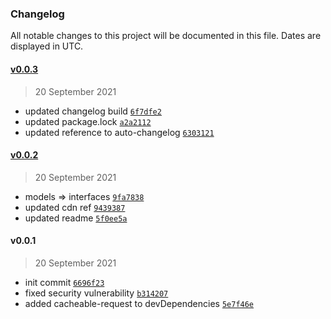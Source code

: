 ### Changelog

All notable changes to this project will be documented in this file. Dates are displayed in UTC.

#### [v0.0.3](https://github.com/arrowhealth/bridge-sdk/compare/v0.0.2...v0.0.3)

> 20 September 2021

- updated changelog build [`6f7dfe2`](https://github.com/arrowhealth/bridge-sdk/commit/6f7dfe252aece53a7e1775d29da17b11e018f435)
- updated package.lock [`a2a2112`](https://github.com/arrowhealth/bridge-sdk/commit/a2a21122da679cf2647b13b3d93648e53fe75aa8)
- updated reference to auto-changelog [`6303121`](https://github.com/arrowhealth/bridge-sdk/commit/6303121bf0ce207fe1bdc1257d201d787e9907d9)

#### [v0.0.2](https://github.com/arrowhealth/bridge-sdk/compare/v0.0.1...v0.0.2)

> 20 September 2021

- models =&gt; interfaces [`9fa7838`](https://github.com/arrowhealth/bridge-sdk/commit/9fa7838e1b918f20bb31f9c69e1b6f959b77ad33)
- updated cdn ref [`9439387`](https://github.com/arrowhealth/bridge-sdk/commit/94393878e2653cdef9dfb758bf87e4fc11e2edc6)
- updated readme [`5f0ee5a`](https://github.com/arrowhealth/bridge-sdk/commit/5f0ee5ac062b973df88ae2a32732c91492e3043d)

#### v0.0.1

> 20 September 2021

- init commit [`6696f23`](https://github.com/arrowhealth/bridge-sdk/commit/6696f23aa46a699f58b47d4874ee13b21980b597)
- fixed security vulnerability [`b314207`](https://github.com/arrowhealth/bridge-sdk/commit/b314207d20ff85a167f53f272f7de48fc116626b)
- added cacheable-request to devDependencies [`5e7f46e`](https://github.com/arrowhealth/bridge-sdk/commit/5e7f46e9fa9044bbe898f067498c5ffe50d1e0dc)

